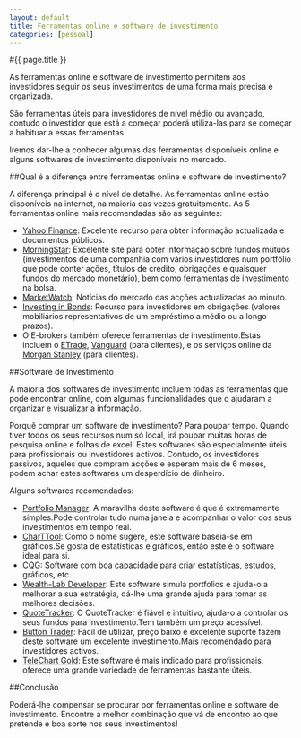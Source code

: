 ```yaml
---
layout: default
title: Ferramentas online e software de investimento
categories: [pessoal]
---
```


#{{ page.title }}

As ferramentas online e software de investimento permitem aos investidores seguir os seus investimentos de uma forma mais precisa e organizada.

São ferramentas úteis para investidores de nível médio ou avançado, contudo o investidor que está a começar poderá utilizá-las para se começar a habituar a essas ferramentas.

Iremos dar-lhe a conhecer algumas das ferramentas disponíveis online e alguns softwares de investimento disponíveis no mercado.

##Qual é a diferença entre ferramentas online e software de investimento?

A diferença principal é o nível de detalhe. As ferramentas online estão disponíveis na internet, na maioria das vezes gratuitamente. As 5 ferramentas online mais recomendadas são as seguintes:

* [Yahoo Finance](http://finance.yahoo.com): Excelente recurso para obter informação actualizada e documentos públicos.
* [MorningStar](http://www.morningstar.com): Excelente site para obter informação sobre fundos mútuos (investimentos de uma companhia com vários investidores num portfólio que pode conter ações, títulos de crédito, obrigações e quaisquer fundos do mercado monetário), bem como ferramentas de investimento na bolsa.
* [MarketWatch](http://www.marketwatch.com): Notícias do mercado das acções actualizadas ao minuto.
* [Investing in Bonds](http://investinginbonds.com): Recurso para investidores em obrigações (valores mobiliários representativos de um empréstimo a médio ou a longo prazos).
* O E-brokers também oferece ferramentas de investimento.Estas incluem o [ETrade](https://us.etrade.com/e/t/home), [Vanguard](http://www.vanguard.com) (para clientes), e os serviços online da [Morgan Stanley](http://www.morganstanley.com) (para clientes).

##Software de Investimento

A maioria dos softwares de investimento incluem todas as ferramentas que pode encontrar online, com algumas funcionalidades que o ajudaram a organizar e visualizar a informação.

Porquê comprar um software de investimento? Para poupar tempo. Quando tiver todos os seus recursos num só local, irá poupar muitas horas de pesquisa online e folhas de excel. Estes softwares são especialmente úteis para profissionais ou investidores activos. Contudo, os investidores passivos, aqueles que compram acções e esperam mais de 6 meses, podem achar estes softwares um desperdício de dinheiro.

Alguns softwares recomendados:

* [Portfolio Manager](http://www.relliksoftware.com/portfoliomanager): A maravilha deste software é que é extremamente simples.Pode controlar tudo numa janela e acompanhar o valor dos seus investimentos em tempo real.
* [CharTTool](http://www.ashkon.com/ctt.html): Como o nome sugere, este software baseia-se em gráficos.Se gosta de estatísticas e gráficos, então este é o software ideal para si.
* [CQG](http://www.cqg.com): Software com boa capacidade para criar estatísticas, estudos, gráficos, etc.
* [Wealth-Lab Developer](http://www.wealth-lab.com/Home/Default.aspx): Este software simula portfolios e ajuda-o a melhorar a sua estratégia, dá-lhe uma grande ajuda para tomar as melhores decisões.
* [QuoteTracker](http://www.quotetracker.com): O QuoteTracker é fiável e intuitivo, ajuda-o a controlar os seus fundos para investimento.Tem também um preço acessível.
* [Button Trader](http://www.buttontrader.com/index.asp): Fácil de utilizar, preço baixo e excelente suporte fazem deste software um excelente investimento.Mais recomendado para investidores activos.
* [TeleChart Gold](http://www.tc2000.com): Este software é mais indicado para profissionais, oferece uma grande variedade de ferramentas bastante úteis.

##Conclusão

Poderá-lhe compensar se procurar por ferramentas online e software de investimento. Encontre a melhor combinação que vá de encontro ao que pretende e boa sorte nos seus investimentos!
